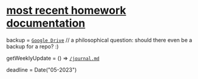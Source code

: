 # [most recent homework documentation](https://github.com/ak7588/capstone/blob/main/journal.md#week-6)

backup = [`Google Drive`](https://drive.google.com/drive/folders/1dE_G78A7RAdwWqGxBbAMz2Fo6tZTdGok?usp=sharing)
// a philosophical question: should there even be a backup for a repo? :) 

getWeeklyUpdate = () => [`/journal.md`](https://github.com/ak7588/capstone/blob/main/journal.md)

deadline = Date("05-2023")
